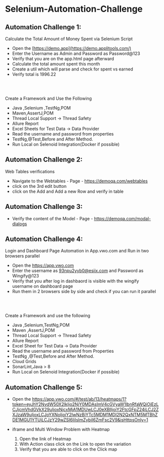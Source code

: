 # Selenium-Automation-Challenge
## Automation Challenge 1:
Calculate the Total Amount of Money Spent via Selenium Script
- Open the [https://demo.app](https://demo.applitools.com/)
- Enter the Username as Admin and Password as Password@123
- Verify that you are on the app.html page afterward
- Calculate the total amount spent this month
- Create a util which will parse and check for spent vs earned
- Verify total is 1996.22

<br>
<br>

 Create a Framework and Use the Following
- Java ,Selenium ,TestNg,POM
- Maven,AssertJ,POM
- Thread Local Support -> Thread Safety
- Allure Report
- Excel Sheets for Test Data -> Data Provider
- Read the username and password from properties
- TestNg,@Test,Before and After Method.
- Run Local on Selenoid Integration(Docker if possible)

## Automation Challenge 2:
Web Tables verifications
- Navigate to the Webtables - Page - https://demoqa.com/webtables
- click on the 3rd edit button
- click on the Add and Add a new Row and verify in table

## Automation Challenge 3:
- Verify  the content of the Model - Page - https://demoqa.com/modal-dialogs

## Automation Challenge 4:
 Login and Dashboard Page Automation in App.vwo.com and Run in two browsers parallel
 - Open the https://app.vwo.com
 - Enter the username as 93npu2yyb0@esiix.com and Password as Wingify@123
 - Verify that you after log in dashbaord is visible with the wingify username on dashboard page
 - Run them in 2 browsers side by side and check if you can run it parallel
   
<br>
<br>

 Create a Framework and use the following 
 - Java ,Selenium,TestNg,POM
 - Maven ,AssertJ,POM
 - Thread Local Support -> Thread Safety
 - Allure Report
 - Excel Sheet for Test Data -> Data Provider
 - Read the username and password from Properties
 - TestNg ,@Test,Before and After Method.
 - Cloud Grids
 -  SonarLint,Java > 8
 -  Run Local on Selenoid Integration(Docker if possible)
   
 ## Automation Challenge 5:

- Open the https://app.vwo.com/#/test/ab/13/heatmaps/1?token=eyJhY2NvdW50X2lkIjo2NjY0MDAsImV4cGVyaW1lbnRfaWQiOjEzLCJjcmVhdGVkX29uIjoxNjcxMjA1MDUwLCJ0eXBlIjoiY2FtcGFpZ24iLCJ2ZXJzaW9uIjoxLCJoYXNoIjoiY2IwNzBiYTc5MDM1MDI2N2QxNTM5MTBhZDE1MGU1YTUiLCJzY29wZSI6IiIsImZybiI6ZmFsc2V9&isHttpsOnly=1

- iframe and Multi Window Problem with Heatmap
    1. Open the link of Heatmap
    2. With Action class click on the Link to open the variation
    3. Verify that you are able to click on the Click map
